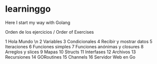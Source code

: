 # learninggo
Here I start my way with Golang

Orden de los ejercicios / Order of Exercises

1 Hola Mundo \n
2 Variables
3 Condicionales
4 Recibir y mostrar datos
5 Iteraciones
6 Funciones simples
7 Funciones anónimas y closures
8 Arreglos y slices
9 Mapas
10 Structs
11 Interfases
12 Archivos
13 Recursiones
14 GORoutines
15 Channels
16 Servidor Web en Go
